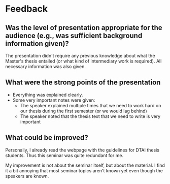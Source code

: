 # Feedback
## Was the level of presentation appropriate for the audience (e.g., was sufficient background information given)?
The presentation didn't require any previous knowledge about what the Master's thesis entailed (or what kind of intermediary work is required). All necessary information was also given.

## What were the strong points of the presentation
* Everything was explained clearly.
* Some very important notes were given:
  - The speaker explained multiple times that we need to work hard on our thesis during the first semester (or we would lag behind)
  - The speaker noted that the thesis text that we need to write is very important

## What could be improved?
Personally, I already read the webpage with the guidelines for DTAI thesis students. Thus this seminar was quite redundant for me.

My improvement is not about the seminar itself, but about the material. I find it a bit annoying that most seminar topics aren't known yet even though the speakers are known.
